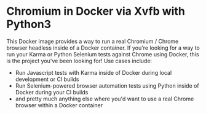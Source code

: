 # Chromium in Docker via Xvfb with Python3

This Docker image provides a way to run a real Chromium / Chrome browser
headless inside of a Docker container. If you're looking for a way to run your Karma or Python Selenium tests
against Chrome using Docker, this is the project you've been looking for!
Use cases include:

* Run Javascript tests with Karma inside of Docker during local development or CI builds
* Run Selenium-powered browser automation tests using Python inside of Docker during your CI builds
* and pretty much anything else where you'd want to use a real Chrome browser within a Docker container
